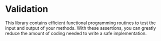 # Validation

This library contains efficient functional programming routines to test the
 input
 and output of your
 methods. With these assertions, you can greatly reduce the amount of coding
  needed to write a safe implementation.
